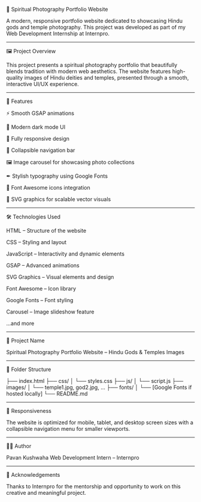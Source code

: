 🌸 Spiritual Photography Portfolio Website

A modern, responsive portfolio website dedicated to showcasing Hindu gods and temple photography. This project was developed as part of my Web Development Internship at Internpro.


---

🖼 Project Overview

This project presents a spiritual photography portfolio that beautifully blends tradition with modern web aesthetics. The website features high-quality images of Hindu deities and temples, presented through a smooth, interactive UI/UX experience.


---

🚀 Features

⚡ Smooth GSAP animations

🎨 Modern dark mode UI

📱 Fully responsive design

📂 Collapsible navigation bar

🖼 Image carousel for showcasing photo collections

✒ Stylish typography using Google Fonts

🔗 Font Awesome icons integration

🧩 SVG graphics for scalable vector visuals



---

🛠 Technologies Used

HTML – Structure of the website

CSS – Styling and layout

JavaScript – Interactivity and dynamic elements

GSAP – Advanced animations

SVG Graphics – Visual elements and design

Font Awesome – Icon library

Google Fonts – Font styling

Carousel – Image slideshow feature

...and more



---

📸 Project Name

Spiritual Photography Portfolio Website – Hindu Gods & Temples Images


---

📂 Folder Structure

├── index.html
├── css/
│   └── styles.css
├── js/
│   └── script.js
├── images/
│   └── temple1.jpg, god2.jpg, ...
├── fonts/
│   └── [Google Fonts if hosted locally]
└── README.md


---

📱 Responsiveness

The website is optimized for mobile, tablet, and desktop screen sizes with a collapsible navigation menu for smaller viewports.


---

🧑‍💻 Author

Pavan Kushwaha
Web Development Intern – Internpro


---

🙏 Acknowledgements

Thanks to Internpro for the mentorship and opportunity to work on this creative and meaningful project.
